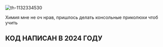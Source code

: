 ![th-1132334530](https://github.com/user-attachments/assets/5e6877ce-1429-44a0-b647-ae79cfe65641)

Химия мне не оч нрав, пришлось делать консольные приколюхи чтоб учить 

## КОД НАПИСАН В 2024 ГОДУ 
